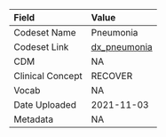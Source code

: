 |Field            |Value        |
|:----------------|:------------|
|Codeset Name     |Pneumonia    |
|Codeset Link     |[dx_pneumonia](https://github.com/PEDSnet/Variable-Dictionary/blob/main/condition/dx_pneumonia.csv)|
|CDM              |NA           |
|Clinical Concept |RECOVER      |
|Vocab            |NA           |
|Date Uploaded    |2021-11-03   |
|Metadata         |NA           |
